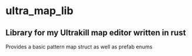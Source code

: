 # ultra_map_lib
Library for my Ultrakill map editor written in rust
--
Provides a basic pattern map struct as well as prefab enums
